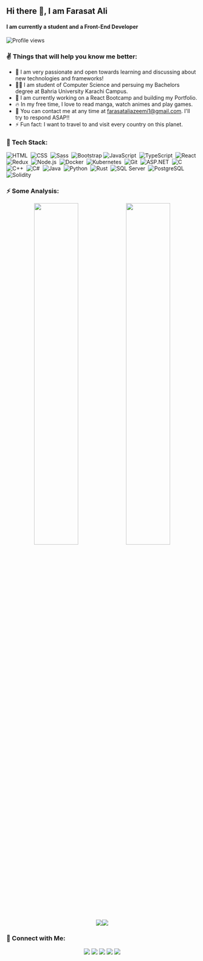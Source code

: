 ##  Hi there 👋, I am Farasat Ali
####  I am currently a student and a Front-End Developer

![Profile views](https://gpvc.arturio.dev/faraasat)  


### ✌ Things that will help you know me better:
  
  - 🚀 I am very passionate and open towards learning and discussing about new technologies and frameworks!
  - 👨‍🎓 I am student of Computer Science and persuing my Bachelors degree at Bahria University Karachi Campus.
  - 🔭 I am currently working on a React Bootcamp and building my Portfolio.
  - 🔥 In my free time, I love to read manga, watch animes and play games.
  - 📧 You can contact me at any time at <a href="mailto:farasataliazeemi1@gmail.com">farasataliazeemi1@gmail.com</a>. I'll try to respond ASAP!!
  - ⚡ Fun fact: I want to travel to and visit every country on this planet.

### 📡 Tech Stack:

![HTML](https://img.shields.io/badge/-HTML-333333?style=plastic&logo=HTML5)&nbsp;
![CSS](https://img.shields.io/badge/-CSS-333333?style=plastic&logo=CSS3&logoColor=1572B6)&nbsp;
![Sass](https://img.shields.io/badge/-Sass-333333?style=plastic&logo=Sass&logoColor=C76494)&nbsp;
![Bootstrap](https://img.shields.io/badge/-Bootstrap-333333?style=plastic&logo=bootstrap&logoColor=563D7C)
![JavaScript](https://img.shields.io/badge/-JavaScript-333333?style=plastic&logo=javascript)&nbsp;
![TypeScript](https://img.shields.io/badge/-TypeScript-333333?style=plastic&logo=typeScript&logoColor=007acc)&nbsp;
![React](https://img.shields.io/badge/-React-333333?style=plastic&logo=react)&nbsp;
![Redux](https://img.shields.io/badge/-Redux-333333?style=plastic&logo=redux&logoColor=7248b6)&nbsp;
![Node.js](https://img.shields.io/badge/-Node.js-333333?style=plastic&logo=node.js)&nbsp;
![Docker](https://img.shields.io/badge/-Docker-333333?style=plastic&logo=docker)&nbsp;
![Kubernetes](https://img.shields.io/badge/-Kubernetes-333333?style=plastic&logo=kubernetes)&nbsp;
![Git](https://img.shields.io/badge/-Git-333333?style=plastic&logo=git)&nbsp;
![ASP.NET](https://img.shields.io/badge/-ASP.NET-333333?style=plastic&logo=.NET)&nbsp;
![C](https://img.shields.io/badge/-C-333333?style=plastic&logo=C)
![C++](https://img.shields.io/badge/-C++-333333?style=plastic&logo=C%2B%2B)&nbsp;
![C#](https://img.shields.io/badge/-CSharp-333333?style=plastic&logo=c-sharp)&nbsp;
![Java](https://img.shields.io/badge/-Java-333333?style=plastic&logo=java)&nbsp;
![Python](https://img.shields.io/badge/-Python-333333?style=plastic&logo=python)&nbsp;
![Rust](https://img.shields.io/badge/-Rust-333333?style=plastic&logo=rust)&nbsp;
![SQL Server](https://img.shields.io/badge/-SQLServer-333333?style=plastic&logo=microsoft-sql-server)&nbsp;
![PostgreSQL](https://img.shields.io/badge/-PostgreSQL-333333?style=plastic&logo=PostgreSQL)&nbsp;
![Solidity](https://img.shields.io/badge/-Solidity-333333?style=plastic&logo=Solidity)&nbsp;

### ⚡ Some Analysis:

<p align="center">
  <a href="https://github.com/faraasat">
    <img height="48%" src="https://github-readme-stats.vercel.app/api?username=faraasat&count_private=true&show_icons=true&theme=react"/><img height="48%" src="https://github-readme-streak-stats.herokuapp.com/?user=faraasat&theme=react"/>
  </a>
</p>
<p align="center">
  <a href="https://github.com/faraasat">
    <img src="https://github-readme-stats.vercel.app/api/top-langs/?username=faraasat&layout=compact&langs_count=8&theme=jolly"/><img src="https://activity-graph.herokuapp.com/graph?username=faraasat"/>
  </a>
</p>
<!--![GitHub metrics](https://metrics.lecoq.io/faraasat)-->  
<!--[![trophy](https://github-profile-trophy.vercel.app/?username=faraasat)](https://github.com/ryo-ma/github-profile-trophy)-->
<!--<a href='https://github.com/pricing'><img src='https://raw.githubusercontent.com/acervenky/animated-github-badges/master/assets/pro.gif' width='40' height='40'></a>-->

### 🤙 Connect with Me:

<p align="center">
<a href="https://www.linkedin.com/in/faraasat/"><img src="https://img.shields.io/badge/-Farasat%20Ali-0077B5?style=flat-square&logo=Linkedin&logoColor=white"/></a>
<a href="mailto:farasataliazeemi1@gmail.com"><img src="https://img.shields.io/badge/-farasataliazeemi1@gmail.com-D14836?style=flat-square&logo=Gmail&logoColor=white"/></a>
<a href="https://www.instagram.com/farasat_ali_azeemi/"><img src="https://img.shields.io/badge/-@farasat_ali_azeemi-E4405F?style=flat-square&logo=Instagram&logoColor=white"/></a>
<a href="https://www.facebook.com/FarasatAliAzeemi"><img src="https://img.shields.io/badge/-Farasat%20Ali-1877F2?style=flat-square&logo=Facebook&logoColor=white"/></a>
<a href="https://faraasat.github.io/curriculum_vitae/"><img src="https://img.shields.io/badge/-My%20Portfolio-FCA902?style=flat-square&logo=Google-Chrome&logoColor=white"/></a>
</p>
